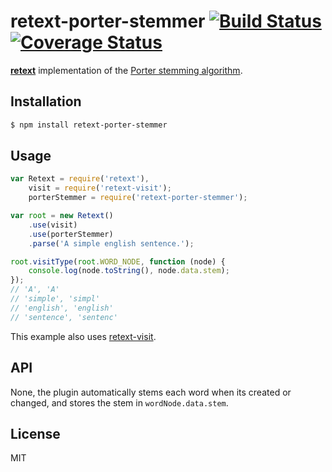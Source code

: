 # retext-porter-stemmer [![Build Status](https://travis-ci.org/wooorm/retext-porter-stemmer.svg?branch=master)](https://travis-ci.org/wooorm/retext-porter-stemmer) [![Coverage Status](https://img.shields.io/coveralls/wooorm/retext-porter-stemmer.svg)](https://coveralls.io/r/wooorm/retext-porter-stemmer?branch=master)

**[retext](https://github.com/wooorm/retext "Retext")** implementation of the [Porter stemming algorithm](http://tartarus.org/martin/PorterStemmer/).

## Installation

```sh
$ npm install retext-porter-stemmer
```

## Usage

```js
var Retext = require('retext'),
    visit = require('retext-visit');
    porterStemmer = require('retext-porter-stemmer');

var root = new Retext()
    .use(visit)
    .use(porterStemmer)
    .parse('A simple english sentence.');

root.visitType(root.WORD_NODE, function (node) {
    console.log(node.toString(), node.data.stem);
});
// 'A', 'A'
// 'simple', 'simpl'
// 'english', 'english'
// 'sentence', 'sentenc'
```

This example also uses [retext-visit](https://github.com/wooorm/retext-visit).

## API
None, the plugin automatically stems each word when its created or changed, and stores the stem in `wordNode.data.stem`.

## License

  MIT
